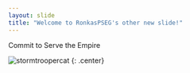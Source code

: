 ```yaml
---
layout: slide
title: "Welcome to RonkasPSEG's other new slide!"
---
```


Commit to Serve the Empire

![stormtroopercat](https://octodex.github.com/stormtroopocat/)
{: .center}
